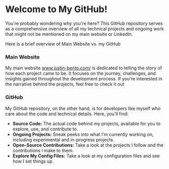 # Welcome to My GitHub!

You're probably wondering why you're here? This GitHub repository serves as a comprehensive overview of all my technical projects and ongoing work that might not be mentioned on my main website or LinkedIn. 

Here is a brief overview of Main Website vs. my GitHub

### Main Website

My main website www.justin-bento.com/ is dedicated to telling the story of how each project came to be. It focuses on the journey, challenges, and insights gained throughout the development process. If you're interested in the narrative behind the projects, feel free to check it out 


### GitHub

My GitHub repository, on the other hand, is for developers like myself who care about the code and technical details. Here, you'll find:
- **Source Code:** The actual code behind my projects, available for you to explore, use, and contribute to.
- **Ongoing Projects:** Sneak peeks into what I'm currently working on, including experimental and in-progress projects.
- **Open-Source Contributions:** Take a look at the projects I follow and the contributions I make to them.
- **Explore My Config Files:** Take a look at my configuration files and see how I set things up.
